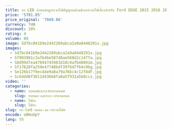 ```yaml
---
title: รถ LED ด้านหลังดูกระจกไฟสัญญาณด้านข้างกระจกไฟเลี้ยวสําหรับ Ford EDGE 2015 2016 2017 2018 2019
price: '5781.05'
price_original: '7049.86'
currency: THB
discount: 18%
rating: 4
volume: 89
image: Sd7bc041b9e2442269abca2a9a8448291x.jpg
images:
  - Sd7bc041b9e2442269abca2a9a8448291x.jpg
  - Sf903981c3afb4be587d8ae568d2c147fa.jpg
  - S8d99d7ea47694745983d10c9afb48091m.jpg
  - Sf17628fa259e47748bd739f6d7f64c9bg.jpg
  - Se126b17f9ec44e9a8a79a76bc4c12f8dF.jpg
  - Scb4dd8f3011d436b8fa8a5f932a5b0ccz.jpg
video: ''
categories:
  - name: รถยนต์และรถจักรยานยนต์
    slug: รถยนต-และรถจ-กรยานยนต
  - name: ไฟรถ
    slug: ไฟรถ
slug: รถ-led-านหล-งด-กระจกไฟส
encode: oBHuUpY
lang: th
---
```

  